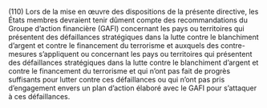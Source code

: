 (110) Lors de la mise en œuvre des dispositions de la présente directive, les États membres devraient tenir dûment compte des recommandations du Groupe d’action financière (GAFI) concernant les pays ou territoires qui présentent des défaillances stratégiques dans la lutte contre le blanchiment d’argent et contre le financement du terrorisme et auxquels des contre-mesures s’appliquent ou concernant les pays ou territoires qui présentent des défaillances stratégiques dans la lutte contre le blanchiment d’argent et contre le financement du terrorisme et qui n’ont pas fait de progrès suffisants pour lutter contre ces défaillances ou qui n’ont pas pris d’engagement envers un plan d’action élaboré avec le GAFI pour s’attaquer à ces défaillances.